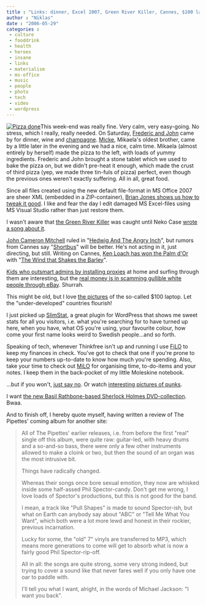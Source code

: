 ```yaml
---
title : "Links: dinner, Excel 2007, Green River Killer, Cannes, $100 laptop, SlimStat, FiLO, punks, Sherlock, Pipettes"
author : "Niklas"
date : "2006-05-29"
categories : 
 - culture
 - fooddrink
 - health
 - heroes
 - insane
 - links
 - materialism
 - ms-office
 - music
 - people
 - photo
 - tech
 - video
 - wordpress
---
```


[![Pizza done](http://static.flickr.com/71/155000645_99c895a272_m.jpg)](https://niklasblog.com/wp-content/plugins/falbum/wp/album.php?show=recent&photo=155000645)This week-end was really fine. Very calm, very easy-going. No stress, which I really, really needed. On Saturday, [Frederic and John](http://static.flickr.com/60/155000857_84fe915d5f.jpg "Il Frederic and Le John.") came by for dinner, wine and [champagne](http://corkd.com/wine/view/4254). [Micke](http://static.flickr.com/60/155000755_b2e098df4e.jpg "El Miguel."), Mikaela's oldest brother, came by a little later in the evening and we had a nice, calm time. Mikaela (almost entirely by herself) made the pizza to the left, with loads of yummy ingredients. Frederic and John brought a stone tablet which we used to bake the pizza on, but we didn't pre-heat it enough, which made the crust of third pizza (yep, we made three tin-fuls of pizza) perfect, even though the previous ones weren't exactly suffering. All in all, great food.

Since all files created using the new default file-format in MS Office 2007 are sheer XML (embedded in a ZIP-container), [Brian Jones shows us how to tweak it good](http://blogs.msdn.com/brian_jones/archive/2006/05/29/608512.aspx). I like and fear the day I edit damaged MS Excel-files using MS Visual Studio rather than just restore them.

I wasn't aware that [the Green River Killer](http://www.crimelibrary.com/serial_killers/predators/greenriver/index_1.html) was caught until Neko Case [wrote a song about it](http://www.leoslyrics.com/listlyrics.php?hid=G%2FNspTAChsA%3D).

[John Cameron Mitchell](http://www.imdb.com/name/nm0593463) ruled in "[Hedwig And The Angry Inch](http://www.imdb.com/title/tt0248845)", but rumors from Cannes say "[Shortbus](http://www.imdb.com/title/tt0367027)" will be better. He's not acting in it, just directing, but still. Writing on Cannes, [Ken Loach has won the Palm d'Or](http://film.guardian.co.uk/cannes2006/story/0,,1785178,00.html) with "[The Wind that Shakes the Barley](http://www.imdb.com/title/tt0460989)".

[Kids who outsmart admins by installing proxies](http://news.com.com/Kids+outsmart+Web+filters/2009-1041-6062548.html) at home and surfing through them are interesting, but the [real money is in scamming gullible white people through eBay](http://money.cnn.com/magazines/fortune/fortune_archive/2006/05/29/8378124/?cnn=yes). Shurrah.

This might be old, but I love [the pictures](http://www.flickr.com/photos/pete/sets/72057594143224765) of the so-called $100 laptop. Let the "under-developed" countries flourish!

I just picked up [SlimStat](http://www.duechiacchiere.it/wp-slimstat), a great plugin for WordPress that shows me sweet stats for all you visitors, i.e. what you're searching for to have turned up here, when you have, what OS you're using, your favourite colour, how come your first name looks weird to Swedish people...and so forth.

Speaking of tech, whenever Thinkfree isn't up and running I use [FiLO](http://www.successminders.com/2006/02/14/introducing-filo) to keep my finances in check. You've got to check that one if you're prone to keep your numbers up-to-date to know how much you're spending. Also, take your time to check out [MiLO](http://www.successminders.com/2005/12/03/introducing-milo) for organising time, to-do-items and your notes. I keep them in the back-pocket of my little Moleskine notebook.

...but if you won't, [just say no](http://www.thanksno.com). Or watch [interesting pictures of punks](http://flickr.com/photos/punkphotos/sets/1548916).

I want [the new Basil Rathbone-based Sherlock Holmes DVD-collection](http://www.amazon.com/gp/product/B000EXZFRQ). Bwaa.

And to finish off, I hereby quote myself, having written a review of The Pipettes' coming album for another site:

> All of The Pipettes' earlier releases, i.e. from before the first "real" single off this album, were quite raw: guitar-led, with heavy drums and a so-and-so bass, there were only a few other instruments allowed to make a cloink or two, but then the sound of an organ was the most intrusive bit.
> 
> Things have radically changed.
> 
> Whereas their songs once bore sexual emotion, they now are whisked inside some half-assed Phil Spector-candy. Don't get me wrong, I love loads of Spector's productions, but this is not good for the band.
> 
> I mean, a track like "Pull Shapes" is made to sound Spector-ish, but what on Earth can anybody say about "ABC" or "Tell Me What You Want", which both were a lot more lewd and honest in their rockier, previous incarnation.
> 
> Lucky for some, the "old" 7" vinyls are transferred to MP3, which means more generations to come will get to absorb what is now a fairly good Phil Spector-rip-off.
> 
> All in all: the songs are quite strong, some very strong indeed, but trying to cover a sound like that never fares well if you only have one oar to paddle with.
> 
> I'll tell you what I want, alright, in the words of Michael Jackson: "I want you back".
